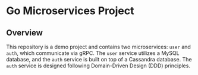 # Go Microservices Project

## Overview

This repository is a demo project and contains two microservices: `user` and `auth`, which communicate via gRPC. The `user` service utilizes a MySQL database, and the `auth` service is built on top of a Cassandra database. The `auth` service is designed following Domain-Driven Design (DDD) principles.
